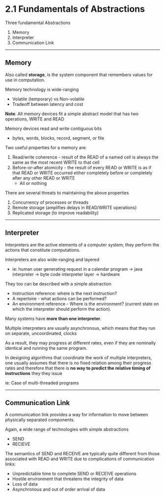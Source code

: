 # 2.1 Fundamentals of Abstractions

Three fundamental Abstractions
1. Memory
2. Interpreter
3. Communication Link 

---
## Memory
Also called **storage**, is the system component that remembers values for use in computation.

Memory technology is wide-ranging
- Volatile (temporary) vs Non-volatile
- Tradeoff between latency and cost

**Note**: All memory devices fit a simple abstract model that has two operations, WRITE and READ

Memory devices read and write contiguous bits
- bytes, words, blocks, record, segment, or file

Two useful properties for a memory are:
1. Read/write coherence - result of the READ of a named cell is always the same as the most recent WRITE to that cell
2. Before-or-after atomicity - the result of every READ or WRITE is as if that READ or WRITE occurred either completely before or completely after any other READ or WRITE
	- All or nothing

There are several threats to maintaining the above properties
1. Concurrency of processes or threads
2. Remote storage (amplifies delays in READ/WRITE operations)
3. Replicated storage (to improve readability)

---

## Interpreter 
Interpreters are the active elements of a computer system; they perform the actions that constitute computations.

Interpreters are also wide-ranging and layered
- ie: human user generating request in a calendar program -> java interpreter -> byte code interpreter layer -> hardware

They too can be described with a simple abstraction
- Instruction reference: where is the next instruction?
- A repertoire  - what actions can be performed?
- An environment reference - Where is the environment? (current state on which the interpreter should perform the action).

Many systems have **more than one interpreter**.

Multiple interpreters are usually asynchronous, which means that they run on separate, uncoordinated, clocks

As a result, they may progress at different rates, even if they are nominally identical  and running the same program.

In designing algorithms that coordinate the work of multiple interpreters, one usually assumes that there is no fixed relation among their progress rates and therefore that there is **no way to predict the relative timing of instructions** they they issue

ie: Case of multi-threaded programs


---

## Communication Link
A communication link provides a way for information to move between physically separated components.

Again, a wide range of technologies with simple abstractions
- SEND
- RECIEVE

The semantics of SEND and RECEIVE are typically quite different from those associated with READ and WRITE due to complications of communication links:
- Unpredictable time to complete SEND or RECEIVE operations
- Hostile environment that threatens the integrity of data
- Loss of data
- Asynchronous and out of order arrival of data